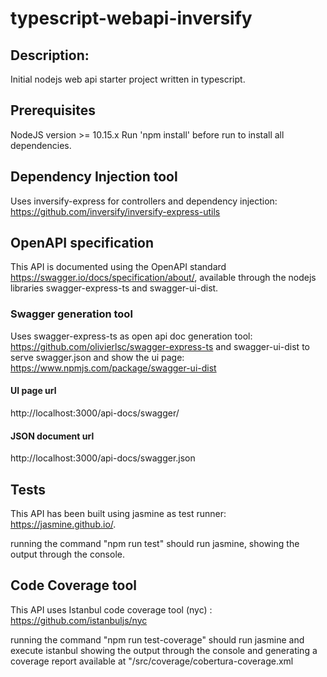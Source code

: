 # typescript-webapi-inversify

## Description:
Initial nodejs web api starter project written in typescript.

## Prerequisites
NodeJS version >= 10.15.x
Run 'npm install' before run to install all dependencies.


## Dependency Injection tool
Uses inversify-express for controllers and dependency injection: https://github.com/inversify/inversify-express-utils


## OpenAPI specification
This API is documented using the OpenAPI standard https://swagger.io/docs/specification/about/, available through the nodejs libraries swagger-express-ts and swagger-ui-dist.

### Swagger generation tool
Uses swagger-express-ts as open api doc generation tool: https://github.com/olivierlsc/swagger-express-ts
and swagger-ui-dist to serve swagger.json and show the ui page: https://www.npmjs.com/package/swagger-ui-dist

#### UI page url
http://localhost:3000/api-docs/swagger/

#### JSON document url
http://localhost:3000/api-docs/swagger.json


## Tests
This API has been built using jasmine as test runner: https://jasmine.github.io/. 

running the command "npm run test" should run jasmine, showing the output through the console.


## Code Coverage tool
This API uses Istanbul code coverage tool (nyc) : https://github.com/istanbuljs/nyc

running the command "npm run test-coverage" should run jasmine and execute istanbul showing the output through the console and generating a coverage report available at "/src/coverage/cobertura-coverage.xml

